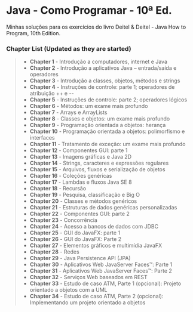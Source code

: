 # Java - Como Programar - 10ª Ed.
Minhas soluções para os exercícios do livro Deitel & Deitel - Java How to Program, 10th Edition.

### Chapter List (Updated as they are started)

> - **Chapter 1**  - Introdução a computadores, internet e Java
> - **Chapter 2**  - Introdução a aplicativos Java – entrada/saída e operadores
> - **Chapter 3**  - Introdução a classes, objetos, métodos e strings
> - **Chapter 4**  - Instruções de controle: parte 1; operadores de atribuição ++ e --
> - **Chapter 5**  - Instruções de controle: parte 2; operadores lógicos
> - **Chapter 6**  - Métodos: um exame mais profundo
> - **Chapter 7**  - Arrays e ArrayLists
> - **Chapter 8**  - Classes e objetos: um exame mais profundo
> - **Chapter 9**  - Programação orientada a objetos: herança
> - **Chapter 10** - Programação orientada a objetos: polimorfismo e interfaces
> - **Chapter 11** - Tratamento de exceção: um exame mais profundo
> - **Chapter 12** - Componentes GUI: parte 1
> - **Chapter 13** - Imagens gráficas e Java 2D
> - **Chapter 14** - Strings, caracteres e expressões regulares
> - **Chapter 15** - Arquivos, fluxos e serialização de objetos
> - **Chapter 16** - Coleções genéricas
> - **Chapter 17** - Lambdas e fluxos Java SE 8
> - **Chapter 18** - Recursão
> - **Chapter 19** - Pesquisa, classificação e Big O
> - **Chapter 20** - Classes e métodos genéricos
> - **Chapter 21** - Estruturas de dados genéricas personalizadas
> - **Chapter 22** - Componentes GUI: parte 2
> - **Chapter 23** - Concorrência
> - **Chapter 24** - Acesso a bancos de dados com JDBC
> - **Chapter 25** - GUI do JavaFX: parte 1
> - **Chapter 26** - GUI do JavaFX: Parte 2
> - **Chapter 27** - Elementos gráficos e multimídia JavaFX
> - **Chapter 28** - Redes
> - **Chapter 29** - Java Persistence API (JPA)
> - **Chapter 30** - Aplicativos Web JavaServer Faces™: Parte 1
> - **Chapter 31** - Aplicativos Web JavaServer Faces™: Parte 2
> - **Chapter 32** - Serviços Web baseados em REST
> - **Chapter 33** - Estudo de caso ATM, Parte 1 (opcional): Projeto orientado a objetos com a UML
> - **Chapter 34** - Estudo de caso ATM, Parte 2 (opcional): Implementando um projeto orientado a objetos
